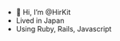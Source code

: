 - 👋 Hi, I’m @HirKit
- Lived in Japan
- Using Ruby, Rails, Javascript

<!---
HirKit/HirKit is a ✨ special ✨ repository because its `README.md` (this file) appears on your GitHub profile.
You can click the Preview link to take a look at your changes.
--->
